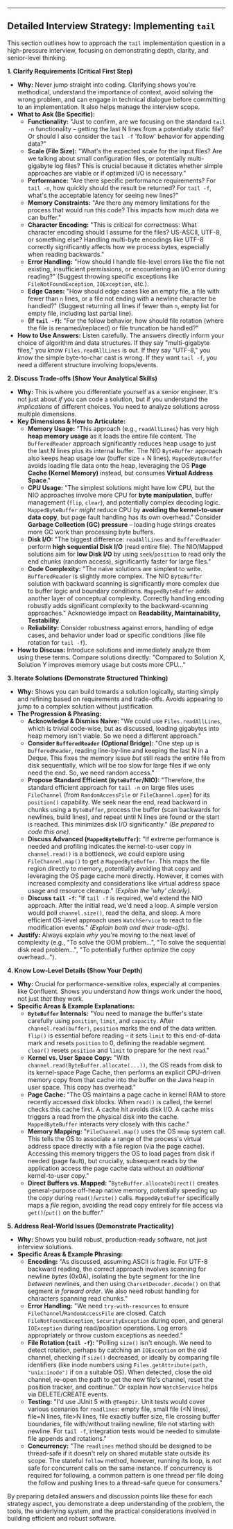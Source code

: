 
---

## Detailed Interview Strategy: Implementing `tail`

This section outlines how to approach the `tail` implementation question in a high-pressure interview, focusing on demonstrating depth, clarity, and senior-level thinking.

**1. Clarify Requirements (Critical First Step)**

* **Why:** Never jump straight into coding. Clarifying shows you're methodical, understand the importance of context, avoid solving the wrong problem, and can engage in technical dialogue before committing to an implementation. It also helps manage the interview scope.
* **What to Ask (Be Specific):**
    * **Functionality:** "Just to confirm, are we focusing on the standard `tail -n` functionality – getting the last N lines from a potentially static file? Or should I also consider the `tail -f` 'follow' behavior for appending data?"
    * **Scale (File Size):** "What's the expected scale for the input files? Are we talking about small configuration files, or potentially multi-gigabyte log files? This is crucial because it dictates whether simple approaches are viable or if optimized I/O is necessary."
    * **Performance:** "Are there specific performance requirements? For `tail -n`, how quickly should the result be returned? For `tail -f`, what's the acceptable latency for seeing new lines?"
    * **Memory Constraints:** "Are there any memory limitations for the process that would run this code? This impacts how much data we can buffer."
    * **Character Encoding:** "This is critical for correctness: What character encoding should I assume for the files? US-ASCII, UTF-8, or something else? Handling multi-byte encodings like UTF-8 correctly significantly affects how we process bytes, especially when reading backwards."
    * **Error Handling:** "How should I handle file-level errors like the file not existing, insufficient permissions, or encountering an I/O error during reading?" (Suggest throwing specific exceptions like `FileNotFoundException`, `IOException`, etc.).
    * **Edge Cases:** "How should edge cases like an empty file, a file with fewer than `n` lines, or a file not ending with a newline character be handled?" (Suggest returning all lines if fewer than `n`, empty list for empty file, including last partial line).
    * **(If `tail -f`):** "For the follow behavior, how should file rotation (where the file is renamed/replaced) or file truncation be handled?"
* **How to Use Answers:** Listen carefully. The answers directly inform your choice of algorithm and data structures. If they say "multi-gigabyte files," you *know* `Files.readAllLines` is out. If they say "UTF-8," you *know* the simple byte-to-char cast is wrong. If they want `tail -f`, you need a different structure involving loops/events.

**2. Discuss Trade-offs (Show Your Analytical Skills)**

* **Why:** This is where you differentiate yourself as a senior engineer. It's not just about *if* you can code a solution, but if you understand the *implications* of different choices. You need to analyze solutions across multiple dimensions.
* **Key Dimensions & How to Articulate:**
    * **Memory Usage:** "This approach (e.g., `readAllLines`) has very high **heap memory usage** as it loads the entire file content. The `BufferedReader` approach significantly reduces heap usage to just the last N lines plus its internal buffer. The NIO `ByteBuffer` approach also keeps heap usage low (buffer size + N lines). `MappedByteBuffer` avoids loading file data onto the heap, leveraging the OS **Page Cache (Kernel Memory)** instead, but consumes **Virtual Address Space**."
    * **CPU Usage:** "The simplest solutions might have low CPU, but the NIO approaches involve more CPU for **byte manipulation**, buffer management (`flip`, `clear`), and potentially complex decoding logic. `MappedByteBuffer` *might* reduce CPU by **avoiding the kernel-to-user data copy**, but page fault handling has its own overhead." Consider **Garbage Collection (GC) pressure** – loading huge strings creates more GC work than processing byte buffers.
    * **Disk I/O:** "The biggest difference: `readAllLines` and `BufferedReader` perform **high sequential Disk I/O** (read entire file). The NIO/Mapped solutions aim for **low Disk I/O** by using `seek`/`position` to read only the end chunks (random access), significantly faster for large files."
    * **Code Complexity:** "The naive solutions are simplest to write. `BufferedReader` is slightly more complex. The NIO `ByteBuffer` solution with backward scanning is significantly more complex due to buffer logic and boundary conditions. `MappedByteBuffer` adds another layer of conceptual complexity. Correctly handling encoding robustly adds significant complexity to the backward-scanning approaches." Acknowledge impact on **Readability, Maintainability, Testability**.
    * **Reliability:** Consider robustness against errors, handling of edge cases, and behavior under load or specific conditions (like file rotation for `tail -f`).
* **How to Discuss:** Introduce solutions and immediately analyze them using these terms. Compare solutions directly: "Compared to Solution X, Solution Y improves memory usage but costs more CPU..."

**3. Iterate Solutions (Demonstrate Structured Thinking)**

* **Why:** Shows you can build towards a solution logically, starting simply and refining based on requirements and trade-offs. Avoids appearing to jump to a complex solution without justification.
* **The Progression & Phrasing:**
    * **Acknowledge & Dismiss Naive:** "We could use `Files.readAllLines`, which is trivial code-wise, but as discussed, loading gigabytes into heap memory isn't viable. So we need a different approach."
    * **Consider `BufferedReader` (Optional Bridge):** "One step up is `BufferedReader`, reading line-by-line and keeping the last N in a Deque. This fixes the memory issue *but* still reads the entire file from disk sequentially, which will be too slow for large files if we only need the end. So, we need random access."
    * **Propose Standard Efficient (`ByteBuffer`/NIO):** "Therefore, the standard efficient approach for `tail -n` on large files uses `FileChannel` (from `RandomAccessFile` or `FileChannel.open`) for its `position()` capability. We seek near the end, read backward in chunks using a `ByteBuffer`, process the buffer (scan backwards for newlines, build lines), and repeat until N lines are found or the start is reached. This minimizes disk I/O significantly." *(Be prepared to code this one).*
    * **Discuss Advanced (`MappedByteBuffer`):** "If extreme performance is needed and profiling indicates the kernel-to-user copy in `channel.read()` is a bottleneck, we could explore using `FileChannel.map()` to get a `MappedByteBuffer`. This maps the file region directly to memory, potentially avoiding that copy and leveraging the OS page cache more directly. However, it comes with increased complexity and considerations like virtual address space usage and resource cleanup." *(Explain the 'why' clearly).*
    * **Discuss `tail -f`:** "If `tail -f` is required, we'd extend the NIO approach. After the initial read, we'd need a loop. A simple version would poll `channel.size()`, read the delta, and sleep. A more efficient OS-level approach uses `WatchService` to react to file modification events." *(Explain both and their trade-offs).*
* **Justify:** Always explain *why* you're moving to the next level of complexity (e.g., "To solve the OOM problem...", "To solve the sequential disk read problem...", "To potentially further optimize the copy overhead...").

**4. Know Low-Level Details (Show Your Depth)**

* **Why:** Crucial for performance-sensitive roles, especially at companies like Confluent. Shows you understand *how* things work under the hood, not just *that* they work.
* **Specific Areas & Example Explanations:**
    * **`ByteBuffer` Internals:** "You need to manage the buffer's state carefully using `position`, `limit`, and `capacity`. After `channel.read(buffer)`, `position` marks the end of the data written. `flip()` is essential before reading – it sets `limit` to this end-of-data mark and resets `position` to 0, defining the readable segment. `clear()` resets `position` and `limit` to prepare for the next `read`."
    * **Kernel vs. User Space Copy:** "With `channel.read(ByteBuffer.allocate(...))`, the OS reads from disk to its kernel-space Page Cache, then performs an explicit CPU-driven memory copy from that cache into the buffer on the Java heap in user space. This copy has overhead."
    * **Page Cache:** "The OS maintains a page cache in kernel RAM to store recently accessed disk blocks. When `read()` is called, the kernel checks this cache first. A cache hit avoids disk I/O. A cache miss triggers a read from the physical disk into the cache. `MappedByteBuffer` interacts very closely with this cache."
    * **Memory Mapping:** "`FileChannel.map()` uses the OS `mmap` system call. This tells the OS to associate a range of the process's virtual address space directly with a file region (via the page cache). Accessing this memory triggers the OS to load pages from disk if needed (page fault), but crucially, subsequent reads by the application access the page cache data without an *additional* kernel-to-user copy."
    * **Direct Buffers vs. Mapped:** "`ByteBuffer.allocateDirect()` creates general-purpose off-heap native memory, potentially speeding up the *copy* during `read()`/`write()` calls. `MappedByteBuffer` specifically maps a *file* region, avoiding the read copy entirely for file access via `get()`/`put()` on the buffer."

**5. Address Real-World Issues (Demonstrate Practicality)**

* **Why:** Shows you build robust, production-ready software, not just interview solutions.
* **Specific Areas & Example Phrasing:**
    * **Encoding:** "As discussed, assuming ASCII is fragile. For UTF-8 backward reading, the correct approach involves scanning for newline *bytes* (0x0A), isolating the byte segment for the line *between* newlines, and then using `CharsetDecoder.decode()` on that segment *in forward order*. We also need robust handling for characters spanning read chunks."
    * **Error Handling:** "We need `try-with-resources` to ensure `FileChannel`/`RandomAccessFile` are closed. Catch `FileNotFoundException`, `SecurityException` during open, and general `IOException` during read/position operations. Log errors appropriately or throw custom exceptions as needed."
    * **File Rotation (`tail -f`):** "Polling `size()` isn't enough. We need to detect rotation, perhaps by catching an `IOException` on the old channel, checking if `size()` decreased, or ideally by comparing file identifiers (like inode numbers using `Files.getAttribute(path, "unix:inode")` if on a suitable OS). When detected, close the old channel, re-open the path to get the new file's channel, reset the position tracker, and continue." Or explain how `WatchService` helps via DELETE/CREATE events.
    * **Testing:** "I'd use JUnit 5 with `@TempDir`. Unit tests would cover various scenarios for `readlines`: empty file, small file (<N lines), file=N lines, file>N lines, file exactly buffer size, file crossing buffer boundaries, file with/without trailing newline, file not starting with newline. For `tail -f`, integration tests would be needed to simulate file appends and rotations."
    * **Concurrency:** "The `readlines` method should be designed to be thread-safe if it doesn't rely on shared mutable state outside its scope. The stateful `follow` method, however, running its loop, is *not* safe for concurrent calls on the same instance. If concurrency is required for following, a common pattern is one thread per file doing the follow and pushing lines to a thread-safe queue for consumers."

By preparing detailed answers and discussion points like these for each strategy aspect, you demonstrate a deep understanding of the problem, the tools, the underlying system, and the practical considerations involved in building efficient and robust software.